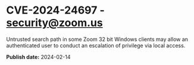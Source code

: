 # CVE-2024-24697 - security@zoom.us

Untrusted search path in some Zoom 32 bit Windows clients may allow an authenticated user to conduct an escalation of privilege via local access.


**Publish date:** 2024-02-14
